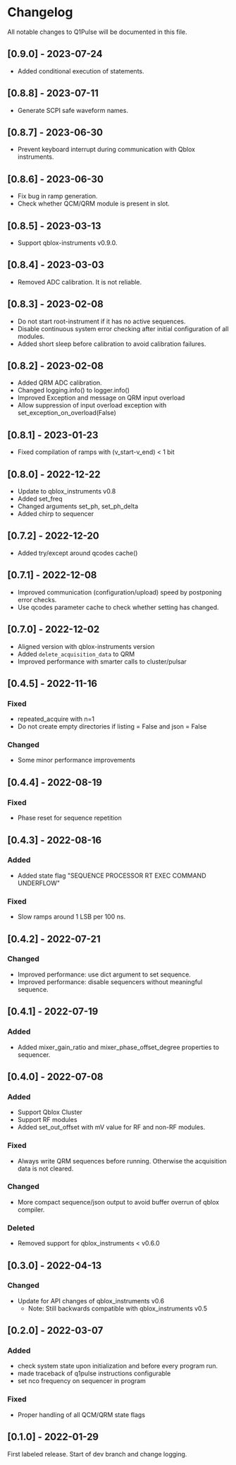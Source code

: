 # Changelog
All notable changes to Q1Pulse will be documented in this file.

## \[0.9.0] - 2023-07-24

- Added conditional execution of statements.

## \[0.8.8] - 2023-07-11

- Generate SCPI safe waveform names.

## \[0.8.7] - 2023-06-30

- Prevent keyboard interrupt during communication with Qblox instruments.

## \[0.8.6] - 2023-06-30

- Fix bug in ramp generation.
- Check whether QCM/QRM module is present in slot.

## \[0.8.5] - 2023-03-13

- Support qblox-instruments v0.9.0.

## \[0.8.4] - 2023-03-03

- Removed ADC calibration. It is not reliable.

## \[0.8.3] - 2023-02-08

- Do not start root-instrument if it has no active sequences.
- Disable continuous system error checking after initial configuration of all modules.
- Added short sleep before calibration to avoid calibration failures.

## \[0.8.2] - 2023-02-08

- Added QRM ADC calibration.
- Changed logging.info() to logger.info()
- Improved Exception and message on QRM input overload
- Allow suppression of input overload exception with set_exception_on_overload(False)

## \[0.8.1] - 2023-01-23

- Fixed compilation of ramps with (v_start-v_end) < 1 bit

## \[0.8.0] - 2022-12-22

- Update to qblox_instruments v0.8
- Added set_freq
- Changed arguments set_ph, set_ph_delta
- Added chirp to sequencer

## \[0.7.2] - 2022-12-20

- Added try/except around qcodes cache()

## \[0.7.1] - 2022-12-08

- Improved communication (configuration/upload) speed by postponing error checks.
- Use qcodes parameter cache to check whether setting has changed.

## \[0.7.0] - 2022-12-02

- Aligned version with qblox-instruments version
- Added `delete_acquisition_data` to QRM
- Improved performance with smarter calls to cluster/pulsar

## \[0.4.5] - 2022-11-16

### Fixed
- repeated_acquire with n=1
- Do not create empty directories if listing = False and json = False

### Changed
- Some minor performance improvements

## \[0.4.4] - 2022-08-19

### Fixed
- Phase reset for sequence repetition

## \[0.4.3] - 2022-08-16

### Added
- Added state flag "SEQUENCE PROCESSOR RT EXEC COMMAND UNDERFLOW"

### Fixed
- Slow ramps around 1 LSB per 100 ns.

## \[0.4.2] - 2022-07-21

### Changed
- Improved performance: use dict argument to set sequence.
- Improved performance: disable sequencers without meaningful sequence.

## \[0.4.1] - 2022-07-19

### Added
- Added mixer_gain_ratio and mixer_phase_offset_degree properties to sequencer.

## \[0.4.0] - 2022-07-08

### Added
- Support Qblox Cluster
- Support RF modules
- Added set_out_offset with mV value for RF and non-RF modules.

### Fixed
- Always write QRM sequences before running. Otherwise the acquisition data is not cleared.

### Changed
- More compact sequence/json output to avoid buffer overrun of qblox compiler.

### Deleted
- Removed support for qblox_instruments < v0.6.0

## \[0.3.0] - 2022-04-13
### Changed
- Update for API changes of qblox_instruments v0.6
  - Note: Still backwards compatible with qblox_instruments v0.5

## \[0.2.0] - 2022-03-07
### Added
- check system state upon initialization and before every program run.
- made traceback of q1pulse instructions configurable
- set nco frequency on sequencer in program

### Fixed
- Proper handling of all QCM/QRM state flags

## \[0.1.0] - 2022-01-29
First labeled release. Start of dev branch and change logging.
